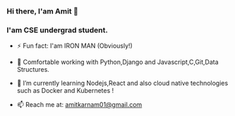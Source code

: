 ### Hi there, I'am Amit  👋

<!--
**AmitKarnam/AmitKarnam** is a ✨ _special_ ✨ repository because its `README.md` (this file) appears on your GitHub profile. -->

### I'am CSE undergrad student.

- ⚡ Fun fact: I'am IRON MAN (Obviously!)

- 🌱 Comfortable working with Python,Django and Javascript,C,Git,Data Structures.

- 🌱 I’m currently learning Nodejs,React and also cloud native technologies such as Docker and Kubernetes !

- 📫 Reach me at: amitkarnam01@gmail.com


